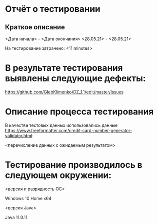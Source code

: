 # Отчёт о тестировании <IntelliJ IDEA Community Edition>

## Краткое описание

<Дата начала> - <Дата окончания>
<28.05.21> - <28.05.21>

На тестирование затрачено: <11 minutes>

# В результате тестирования выявлены следующие дефекты:

<https://github.com/GlebKlimenko/DZ_1.1/edit/master/Issues>

# Описание процесса тестирования

В качестве тестовых данных использовались данные <https://www.freeformatter.com/credit-card-number-generator-validator.html>:

<перечисление данных с ожидаемым результатом>

# Тестирование производилось в следующем окружении:

<версия и разрядность ОС>
  
Windows 10 Home x64
  
<версия Java>
  
Java 11.0.11
